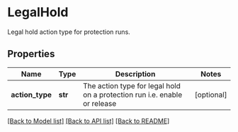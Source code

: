 # LegalHold

Legal hold action type for protection runs.

## Properties
Name | Type | Description | Notes
------------ | ------------- | ------------- | -------------
**action_type** | **str** | The action type for legal hold on a protection run i.e. enable or release | [optional] 

[[Back to Model list]](../README.md#documentation-for-models) [[Back to API list]](../README.md#documentation-for-api-endpoints) [[Back to README]](../README.md)


